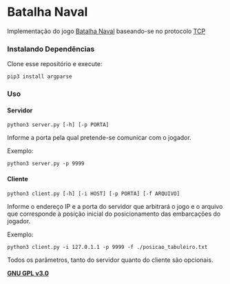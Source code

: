# Batalha Naval

Implementação do jogo [Batalha Naval](https://pt.wikipedia.org/wiki/Batalha_naval_(jogo)) baseando-se no protocolo [TCP](https://pt.wikipedia.org/wiki/Transmission_Control_Protocol)

### Instalando Dependências

Clone esse repositório e execute:
```
pip3 install argparse
```

### Uso

#### Servidor
```
python3 server.py [-h] [-p PORTA]
```
Informe a porta pela qual pretende-se comunicar com o jogador.

Exemplo:
```
python3 server.py -p 9999
```

#### Cliente
```
python3 client.py [-h] [-i HOST] [-p PORTA] [-f ARQUIVO]
```

Informe o endereço IP e a porta do servidor que arbitrará o jogo e o arquivo que corresponde à posição inicial do posicionamento das embarcações do jogador.

Exemplo:
```
python3 client.py -i 127.0.1.1 -p 9999 -f ./posicao_tabuleiro.txt
```

Todos os parâmetros, tanto do servidor quanto do cliente são opcionais.

**[GNU GPL v3.0](https://www.gnu.org/licenses/gpl-3.0.html)**
